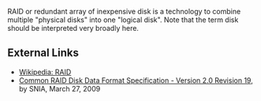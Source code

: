 RAID or redundant array of inexpensive disk is a technology to combine
multiple "physical disks" into one "logical disk". Note that the term
disk should be interpreted very broadly here.

## External Links

- [Wikipedia: RAID](http://en.wikipedia.org/wiki/RAID)
- [Common RAID Disk Data Format Specification - Version 2.0 Revision
  19](http://www.snia.org/sites/default/files/SNIA_DDF_Technical_Position_v2.0.pdf),
  by SNIA, March 27, 2009